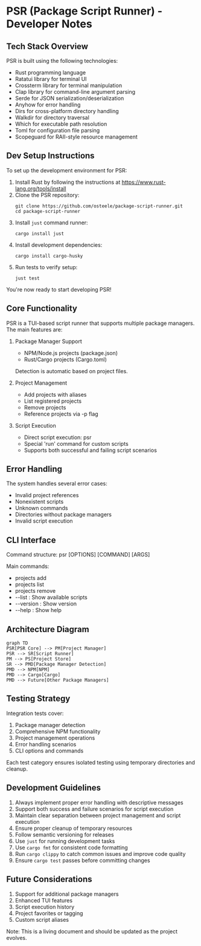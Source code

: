PSR (Package Script Runner) - Developer Notes
=============================================

Tech Stack Overview
------------------
PSR is built using the following technologies:

- Rust programming language
- Ratatui library for terminal UI
- Crossterm library for terminal manipulation
- Clap library for command-line argument parsing
- Serde for JSON serialization/deserialization
- Anyhow for error handling
- Dirs for cross-platform directory handling
- Walkdir for directory traversal
- Which for executable path resolution
- Toml for configuration file parsing
- Scopeguard for RAII-style resource management

Dev Setup Instructions
---------------------
To set up the development environment for PSR:

1. Install Rust by following the instructions at https://www.rust-lang.org/tools/install
2. Clone the PSR repository:
   ```
   git clone https://github.com/osteele/package-script-runner.git
   cd package-script-runner
   ```
3. Install `just` command runner:
   ```
   cargo install just
   ```
4. Install development dependencies:
   ```
   cargo install cargo-husky
   ```
5. Run tests to verify setup:
   ```
   just test
   ```

You're now ready to start developing PSR!

Core Functionality
----------------
PSR is a TUI-based script runner that supports multiple package managers. The main features are:

1. Package Manager Support
   - NPM/Node.js projects (package.json)
   - Rust/Cargo projects (Cargo.toml)

   Detection is automatic based on project files.

2. Project Management
   - Add projects with aliases
   - List registered projects
   - Remove projects
   - Reference projects via -p flag

3. Script Execution
   - Direct script execution: psr <script-name>
   - Special 'run' command for custom scripts
   - Supports both successful and failing script scenarios

Error Handling
-------------
The system handles several error cases:
- Invalid project references
- Nonexistent scripts
- Unknown commands
- Directories without package managers
- Invalid script execution

CLI Interface
------------
Command structure:
psr [OPTIONS] [COMMAND] [ARGS]

Main commands:
- projects add <alias> <path>
- projects list
- projects remove <alias>
- --list : Show available scripts
- --version : Show version
- --help : Show help

Architecture Diagram
------------------
```mermaid
graph TD
PSR[PSR Core] --> PM[Project Manager]
PSR --> SR[Script Runner]
PM --> PS[Project Store]
SR --> PMD[Package Manager Detection]
PMD --> NPM[NPM]
PMD --> Cargo[Cargo]
PMD --> Future[Other Package Managers]
```

Testing Strategy
--------------
Integration tests cover:
1. Package manager detection
2. Comprehensive NPM functionality
3. Project management operations
4. Error handling scenarios
5. CLI options and commands

Each test category ensures isolated testing using temporary directories and cleanup.

Development Guidelines
-------------------
1. Always implement proper error handling with descriptive messages
2. Support both success and failure scenarios for script execution
3. Maintain clear separation between project management and script execution
4. Ensure proper cleanup of temporary resources
5. Follow semantic versioning for releases
6. Use `just` for running development tasks
7. Use `cargo fmt` for consistent code formatting
8. Run `cargo clippy` to catch common issues and improve code quality
9. Ensure `cargo test` passes before committing changes

Future Considerations
------------------
1. Support for additional package managers
2. Enhanced TUI features
3. Script execution history
4. Project favorites or tagging
5. Custom script aliases

Note: This is a living document and should be updated as the project evolves.

